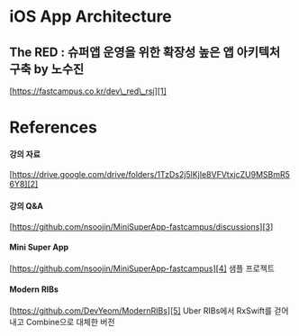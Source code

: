# iOS App Architecture
## The RED : 슈퍼앱 운영을 위한 확장성 높은 앱 아키텍처 구축 by 노수진
[https://fastcampus.co.kr/dev\_red\_rsj][1]

# References
#### 강의 자료
[https://drive.google.com/drive/folders/1TzDs2j5lKjIe8VFVtxjcZU9MSBmR56Y8][2]
#### 강의 Q&A
[https://github.com/nsoojin/MiniSuperApp-fastcampus/discussions][3]

#### Mini Super App
[https://github.com/nsoojin/MiniSuperApp-fastcampus][4]
샘플 프로젝트

#### Modern RIBs
[https://github.com/DevYeom/ModernRIBs][5]
Uber RIBs에서 RxSwift를 걷어내고 Combine으로 대체한 버전

[1]:	https://fastcampus.co.kr/dev_red_rsj
[2]:	https://drive.google.com/drive/folders/1TzDs2j5lKjIe8VFVtxjcZU9MSBmR56Y8
[3]:	https://github.com/nsoojin/MiniSuperApp-fastcampus/discussions
[4]:	https://github.com/nsoojin/MiniSuperApp-fastcampus
[5]:	https://github.com/DevYeom/ModernRIBs